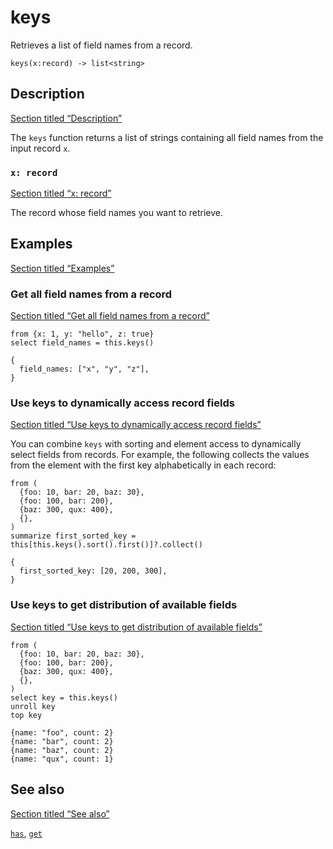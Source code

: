 # keys

Retrieves a list of field names from a record.

```tql
keys(x:record) -> list<string>
```

## Description

[Section titled “Description”](#description)

The `keys` function returns a list of strings containing all field names from the input record `x`.

### `x: record`

[Section titled “x: record”](#x-record)

The record whose field names you want to retrieve.

## Examples

[Section titled “Examples”](#examples)

### Get all field names from a record

[Section titled “Get all field names from a record”](#get-all-field-names-from-a-record)

```tql
from {x: 1, y: "hello", z: true}
select field_names = this.keys()
```

```tql
{
  field_names: ["x", "y", "z"],
}
```

### Use keys to dynamically access record fields

[Section titled “Use keys to dynamically access record fields”](#use-keys-to-dynamically-access-record-fields)

You can combine `keys` with sorting and element access to dynamically select fields from records. For example, the following collects the values from the element with the first key alphabetically in each record:

```tql
from (
  {foo: 10, bar: 20, baz: 30},
  {foo: 100, bar: 200},
  {baz: 300, qux: 400},
  {},
)
summarize first_sorted_key = this[this.keys().sort().first()]?.collect()
```

```tql
{
  first_sorted_key: [20, 200, 300],
}
```

### Use keys to get distribution of available fields

[Section titled “Use keys to get distribution of available fields”](#use-keys-to-get-distribution-of-available-fields)

```tql
from (
  {foo: 10, bar: 20, baz: 30},
  {foo: 100, bar: 200},
  {baz: 300, qux: 400},
  {},
)
select key = this.keys()
unroll key
top key
```

```tql
{name: "foo", count: 2}
{name: "bar", count: 2}
{name: "baz", count: 2}
{name: "qux", count: 1}
```

## See also

[Section titled “See also”](#see-also)

[`has`](/reference/functions/has), [`get`](/reference/functions/get)